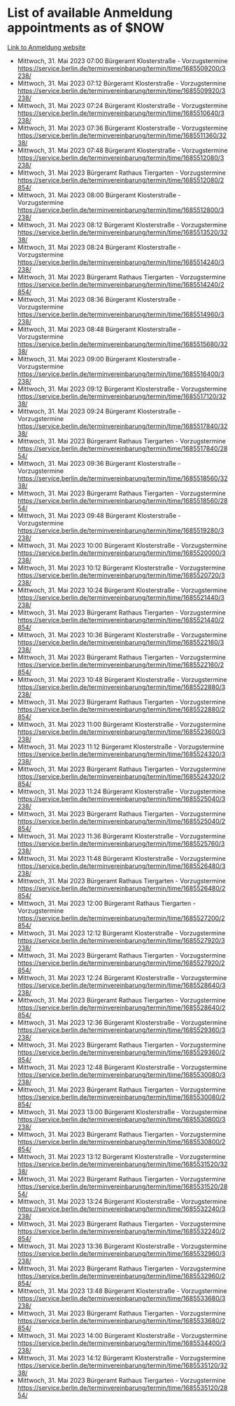 # List of available Anmeldung appointments as of $NOW
[Link to Anmeldung website](https://service.berlin.de/terminvereinbarung/termin/tag.php?termin=1&anliegen[]=120686&dienstleisterlist=122210,122217,327316,122219,327312,122227,327314,122231,327346,122243,327348,122254,122252,329742,122260,329745,122262,329748,122271,327278,122273,327274,122277,327276,330436,122280,327294,122282,327290,122284,327292,122291,327270,122285,327266,122286,327264,122296,327268,150230,329760,122297,327286,122294,327284,122312,329763,122314,329775,122304,327330,122311,327334,122309,327332,317869,122281,327352,122279,329772,122283,122276,327324,122274,327326,122267,329766,122246,327318,122251,327320,122257,327322,122208,327298,122226,327300&herkunft=http%3A%2F%2Fservice.berlin.de%2Fdienstleistung%2F120686%2F)
- Mittwoch, 31. Mai 2023 07:00 Bürgeramt Klosterstraße - Vorzugstermine https://service.berlin.de/terminvereinbarung/termin/time/1685509200/3238/
- Mittwoch, 31. Mai 2023 07:12 Bürgeramt Klosterstraße - Vorzugstermine https://service.berlin.de/terminvereinbarung/termin/time/1685509920/3238/
- Mittwoch, 31. Mai 2023 07:24 Bürgeramt Klosterstraße - Vorzugstermine https://service.berlin.de/terminvereinbarung/termin/time/1685510640/3238/
- Mittwoch, 31. Mai 2023 07:36 Bürgeramt Klosterstraße - Vorzugstermine https://service.berlin.de/terminvereinbarung/termin/time/1685511360/3238/
- Mittwoch, 31. Mai 2023 07:48 Bürgeramt Klosterstraße - Vorzugstermine https://service.berlin.de/terminvereinbarung/termin/time/1685512080/3238/
- Mittwoch, 31. Mai 2023  Bürgeramt Rathaus Tiergarten - Vorzugstermine https://service.berlin.de/terminvereinbarung/termin/time/1685512080/2854/
- Mittwoch, 31. Mai 2023 08:00 Bürgeramt Klosterstraße - Vorzugstermine https://service.berlin.de/terminvereinbarung/termin/time/1685512800/3238/
- Mittwoch, 31. Mai 2023 08:12 Bürgeramt Klosterstraße - Vorzugstermine https://service.berlin.de/terminvereinbarung/termin/time/1685513520/3238/
- Mittwoch, 31. Mai 2023 08:24 Bürgeramt Klosterstraße - Vorzugstermine https://service.berlin.de/terminvereinbarung/termin/time/1685514240/3238/
- Mittwoch, 31. Mai 2023  Bürgeramt Rathaus Tiergarten - Vorzugstermine https://service.berlin.de/terminvereinbarung/termin/time/1685514240/2854/
- Mittwoch, 31. Mai 2023 08:36 Bürgeramt Klosterstraße - Vorzugstermine https://service.berlin.de/terminvereinbarung/termin/time/1685514960/3238/
- Mittwoch, 31. Mai 2023 08:48 Bürgeramt Klosterstraße - Vorzugstermine https://service.berlin.de/terminvereinbarung/termin/time/1685515680/3238/
- Mittwoch, 31. Mai 2023 09:00 Bürgeramt Klosterstraße - Vorzugstermine https://service.berlin.de/terminvereinbarung/termin/time/1685516400/3238/
- Mittwoch, 31. Mai 2023 09:12 Bürgeramt Klosterstraße - Vorzugstermine https://service.berlin.de/terminvereinbarung/termin/time/1685517120/3238/
- Mittwoch, 31. Mai 2023 09:24 Bürgeramt Klosterstraße - Vorzugstermine https://service.berlin.de/terminvereinbarung/termin/time/1685517840/3238/
- Mittwoch, 31. Mai 2023  Bürgeramt Rathaus Tiergarten - Vorzugstermine https://service.berlin.de/terminvereinbarung/termin/time/1685517840/2854/
- Mittwoch, 31. Mai 2023 09:36 Bürgeramt Klosterstraße - Vorzugstermine https://service.berlin.de/terminvereinbarung/termin/time/1685518560/3238/
- Mittwoch, 31. Mai 2023  Bürgeramt Rathaus Tiergarten - Vorzugstermine https://service.berlin.de/terminvereinbarung/termin/time/1685518560/2854/
- Mittwoch, 31. Mai 2023 09:48 Bürgeramt Klosterstraße - Vorzugstermine https://service.berlin.de/terminvereinbarung/termin/time/1685519280/3238/
- Mittwoch, 31. Mai 2023 10:00 Bürgeramt Klosterstraße - Vorzugstermine https://service.berlin.de/terminvereinbarung/termin/time/1685520000/3238/
- Mittwoch, 31. Mai 2023 10:12 Bürgeramt Klosterstraße - Vorzugstermine https://service.berlin.de/terminvereinbarung/termin/time/1685520720/3238/
- Mittwoch, 31. Mai 2023 10:24 Bürgeramt Klosterstraße - Vorzugstermine https://service.berlin.de/terminvereinbarung/termin/time/1685521440/3238/
- Mittwoch, 31. Mai 2023  Bürgeramt Rathaus Tiergarten - Vorzugstermine https://service.berlin.de/terminvereinbarung/termin/time/1685521440/2854/
- Mittwoch, 31. Mai 2023 10:36 Bürgeramt Klosterstraße - Vorzugstermine https://service.berlin.de/terminvereinbarung/termin/time/1685522160/3238/
- Mittwoch, 31. Mai 2023  Bürgeramt Rathaus Tiergarten - Vorzugstermine https://service.berlin.de/terminvereinbarung/termin/time/1685522160/2854/
- Mittwoch, 31. Mai 2023 10:48 Bürgeramt Klosterstraße - Vorzugstermine https://service.berlin.de/terminvereinbarung/termin/time/1685522880/3238/
- Mittwoch, 31. Mai 2023  Bürgeramt Rathaus Tiergarten - Vorzugstermine https://service.berlin.de/terminvereinbarung/termin/time/1685522880/2854/
- Mittwoch, 31. Mai 2023 11:00 Bürgeramt Klosterstraße - Vorzugstermine https://service.berlin.de/terminvereinbarung/termin/time/1685523600/3238/
- Mittwoch, 31. Mai 2023 11:12 Bürgeramt Klosterstraße - Vorzugstermine https://service.berlin.de/terminvereinbarung/termin/time/1685524320/3238/
- Mittwoch, 31. Mai 2023  Bürgeramt Rathaus Tiergarten - Vorzugstermine https://service.berlin.de/terminvereinbarung/termin/time/1685524320/2854/
- Mittwoch, 31. Mai 2023 11:24 Bürgeramt Klosterstraße - Vorzugstermine https://service.berlin.de/terminvereinbarung/termin/time/1685525040/3238/
- Mittwoch, 31. Mai 2023  Bürgeramt Rathaus Tiergarten - Vorzugstermine https://service.berlin.de/terminvereinbarung/termin/time/1685525040/2854/
- Mittwoch, 31. Mai 2023 11:36 Bürgeramt Klosterstraße - Vorzugstermine https://service.berlin.de/terminvereinbarung/termin/time/1685525760/3238/
- Mittwoch, 31. Mai 2023 11:48 Bürgeramt Klosterstraße - Vorzugstermine https://service.berlin.de/terminvereinbarung/termin/time/1685526480/3238/
- Mittwoch, 31. Mai 2023  Bürgeramt Rathaus Tiergarten - Vorzugstermine https://service.berlin.de/terminvereinbarung/termin/time/1685526480/2854/
- Mittwoch, 31. Mai 2023 12:00 Bürgeramt Rathaus Tiergarten - Vorzugstermine https://service.berlin.de/terminvereinbarung/termin/time/1685527200/2854/
- Mittwoch, 31. Mai 2023 12:12 Bürgeramt Klosterstraße - Vorzugstermine https://service.berlin.de/terminvereinbarung/termin/time/1685527920/3238/
- Mittwoch, 31. Mai 2023  Bürgeramt Rathaus Tiergarten - Vorzugstermine https://service.berlin.de/terminvereinbarung/termin/time/1685527920/2854/
- Mittwoch, 31. Mai 2023 12:24 Bürgeramt Klosterstraße - Vorzugstermine https://service.berlin.de/terminvereinbarung/termin/time/1685528640/3238/
- Mittwoch, 31. Mai 2023  Bürgeramt Rathaus Tiergarten - Vorzugstermine https://service.berlin.de/terminvereinbarung/termin/time/1685528640/2854/
- Mittwoch, 31. Mai 2023 12:36 Bürgeramt Klosterstraße - Vorzugstermine https://service.berlin.de/terminvereinbarung/termin/time/1685529360/3238/
- Mittwoch, 31. Mai 2023  Bürgeramt Rathaus Tiergarten - Vorzugstermine https://service.berlin.de/terminvereinbarung/termin/time/1685529360/2854/
- Mittwoch, 31. Mai 2023 12:48 Bürgeramt Klosterstraße - Vorzugstermine https://service.berlin.de/terminvereinbarung/termin/time/1685530080/3238/
- Mittwoch, 31. Mai 2023  Bürgeramt Rathaus Tiergarten - Vorzugstermine https://service.berlin.de/terminvereinbarung/termin/time/1685530080/2854/
- Mittwoch, 31. Mai 2023 13:00 Bürgeramt Klosterstraße - Vorzugstermine https://service.berlin.de/terminvereinbarung/termin/time/1685530800/3238/
- Mittwoch, 31. Mai 2023  Bürgeramt Rathaus Tiergarten - Vorzugstermine https://service.berlin.de/terminvereinbarung/termin/time/1685530800/2854/
- Mittwoch, 31. Mai 2023 13:12 Bürgeramt Klosterstraße - Vorzugstermine https://service.berlin.de/terminvereinbarung/termin/time/1685531520/3238/
- Mittwoch, 31. Mai 2023  Bürgeramt Rathaus Tiergarten - Vorzugstermine https://service.berlin.de/terminvereinbarung/termin/time/1685531520/2854/
- Mittwoch, 31. Mai 2023 13:24 Bürgeramt Klosterstraße - Vorzugstermine https://service.berlin.de/terminvereinbarung/termin/time/1685532240/3238/
- Mittwoch, 31. Mai 2023  Bürgeramt Rathaus Tiergarten - Vorzugstermine https://service.berlin.de/terminvereinbarung/termin/time/1685532240/2854/
- Mittwoch, 31. Mai 2023 13:36 Bürgeramt Klosterstraße - Vorzugstermine https://service.berlin.de/terminvereinbarung/termin/time/1685532960/3238/
- Mittwoch, 31. Mai 2023  Bürgeramt Rathaus Tiergarten - Vorzugstermine https://service.berlin.de/terminvereinbarung/termin/time/1685532960/2854/
- Mittwoch, 31. Mai 2023 13:48 Bürgeramt Klosterstraße - Vorzugstermine https://service.berlin.de/terminvereinbarung/termin/time/1685533680/3238/
- Mittwoch, 31. Mai 2023  Bürgeramt Rathaus Tiergarten - Vorzugstermine https://service.berlin.de/terminvereinbarung/termin/time/1685533680/2854/
- Mittwoch, 31. Mai 2023 14:00 Bürgeramt Klosterstraße - Vorzugstermine https://service.berlin.de/terminvereinbarung/termin/time/1685534400/3238/
- Mittwoch, 31. Mai 2023 14:12 Bürgeramt Klosterstraße - Vorzugstermine https://service.berlin.de/terminvereinbarung/termin/time/1685535120/3238/
- Mittwoch, 31. Mai 2023  Bürgeramt Rathaus Tiergarten - Vorzugstermine https://service.berlin.de/terminvereinbarung/termin/time/1685535120/2854/
